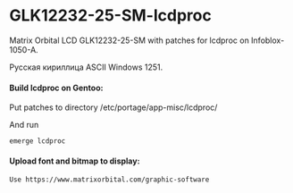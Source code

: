 # GLK12232-25-SM-lcdproc
Matrix Orbital LCD GLK12232-25-SM with patches for lcdproc on Infoblox-1050-A.

Русская кириллица ASCII Windows 1251.

#### Build lcdproc on Gentoo:

Put patches to directory /etc/portage/app-misc/lcdproc/

And run

```
emerge lcdproc
```
#### Upload font and bitmap to display:

```
Use https://www.matrixorbital.com/graphic-software
```
